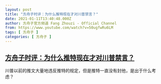 ```yaml
---
layout: post
title: "方舟子时评：为什么推特现在才对川普禁言？"
date: 2021-01-11T13:40:48.000Z
author: 方舟子官方频道 Fang Zhouzi - Official Channel
from: https://www.youtube.com/watch?v=50ugfwRu6LM
tags: [ 方舟子 ]
categories: [ 方舟子 ]
---
```

<!--1610372448000-->
[方舟子时评：为什么推特现在才对川普禁言？](https://www.youtube.com/watch?v=50ugfwRu6LM)
------

<div>
川普以前的推文大量地违反推特的规定，但是推特一直没有封他，是出于什么考虑？
</div>
